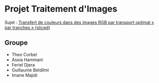 # Projet Traitement d'Images

Sujet : [Transfert de couleurs dans des images RGB par transport optimal « par tranches » (sliced)](doc/sujet.pdf)

## Groupe

- Theo Corbel
- Assia Hammani
- Feriel Djera
- Guillaume Beldilmi
- Imane Majidi
